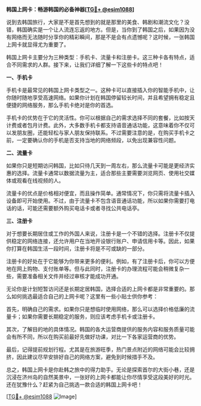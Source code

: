 **韩国上网卡：畅游韩国的必备神器[[TG💪+ @esim1088](https://t.me/s/esim1088)]**

说到去韩国旅行，大家是不是首先想到的就是那里的美食、韩剧和潮流文化？没错，韩国确实是一个让人流连忘返的地方。但是，当你到了韩国之后，如果因为没有网络而无法随时分享你的精彩瞬间，那是不是会有点遗憾呢？这时候，一张韩国上网卡就显得尤为重要了。

韩国上网卡主要分为三种类型：手机卡、流量卡和注册卡。这三种卡各有特点，适合不同需求的人群。接下来，让我们详细了解一下这些卡的特点吧！

**一、手机卡**

手机卡是最常见的韩国上网卡类型之一。这种卡可以直接插入你的智能手机中，让你随时随地享受高速网络。如果你计划在韩国停留较长时间，并且希望拥有稳定且便捷的网络服务，那么手机卡绝对是你的首选。

手机卡的优势在于它的灵活性。你可以根据自己的需求选择不同的套餐，比如按天计费或者包月计费。此外，大多数手机卡都支持语音通话功能，这意味着你不仅可以发朋友圈，还能轻松与家人朋友保持联系。不过需要注意的是，在购买手机卡之前，一定要确认你的手机是否支持当地的网络频段，以免出现兼容性问题。

**二、流量卡**

如果你只是短期访问韩国，比如只待几天到一周左右，那么流量卡可能是更经济实惠的选择。流量卡通常以数据流量为主，适合那些主要需要浏览网页、使用社交媒体或观看在线视频的人。

流量卡的优点是价格相对便宜，而且操作简单。通常情况下，你只需将流量卡插入设备即可开始使用。不过，由于流量卡不包含语音通话功能，所以如果你需要打电话的话，可能还需要额外购买电话卡或者寻找公共电话亭。

**三、注册卡**

对于想要长期居住或工作的外国人来说，注册卡是一个不错的选择。注册卡不仅提供稳定的网络连接，还允许用户在当地开设银行账户、申请信用卡等。因此，如果你打算在韩国生活一段时间，注册卡将是不可或缺的一部分。

注册卡的好处在于它能够为你带来更多的便利。例如，有了注册卡后，你可以方便地在网上购物、支付账单等。但与此同时，注册卡的办理流程可能会稍微复杂一些，需要准备相关文件并经过审核才能成功开通。

无论你是计划短暂访问还是长期定居韩国，选择合适的上网卡都是非常重要的。那么如何挑选最适合自己的上网卡呢？这里有一些小贴士供你参考：

首先，明确自己的需求。如果你只是想临时使用网络，那么可以选择价格低廉的流量卡；如果你需要长期稳定的服务，则应该考虑手机卡或注册卡。

其次，了解目的地的具体情况。韩国的各大运营商提供的服务内容和服务质量可能会有所不同，所以在购买前最好先做好功课，对比一下各家运营商的优势。

最后，记得提前规划行程。尤其是在旅游旺季，热门景点附近的网络可能会比较拥挤，因此建议尽早安排好自己的网络方案，避免到时候措手不及。

总之，韩国上网卡是你赴韩之旅中的得力助手。无论是探索首尔的大街小巷，还是沉浸在济州岛的自然美景中，一张好的上网卡都能让你尽情享受这段美好的时光。还在犹豫什么？赶紧为自己挑选一款合适的韩国上网卡吧！

[[TG💪+ @esim1088](https://t.me/s/esim1088) ![Image](https://i.postimg.cc/4NQfJmqS/Snipaste-2025-05-13-00-14-12.png)]